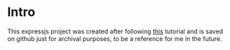 # Intro

This expressjs project was created after following [this](https://www.youtube.com/watch?v=L72fhGm1tfE) tutorial and is saved on github just for archival purposes, to be a reference for me in the future.